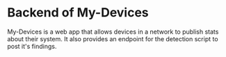# Backend of My-Devices

My-Devices is a web app that allows devices in a network to publish stats about their system. It also provides an endpoint for the detection script to post it's findings.
